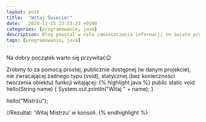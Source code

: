 ```yaml
---
layout: post
title:  "Witaj Świecie!"
date:   2020-11-25 23:23:23 +0100
categories: [programowanie, java]
description: Blog powstal w celu zamieszczania informacji ze świata programowania i rozwoju osobistego.
tags: [programowanie, java]
---
```

Na dobry początek warto się przywitać😉

Zróbmy to za pomocą prostej, publicznie dostępnej (w danym projekcie), nie zwracającej żadnego typu (void), statycznej (bez konieczności tworzenia obiektu) funkcji witającej:
{% highlight java %}
  public static void hello(String name) {
    System.out.println("Witaj " + name);
  }

  hello("Mistrzu");

  //Rezultat: 'Witaj Mistrzu' w konsoli.
{% endhighlight %}